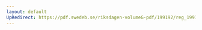 ```yaml
---
layout: default
UpRedirect: https://pdf.swedeb.se/riksdagen-volumeG-pdf/199192/reg_199192/reg_199192_0503.pdf
---
```

